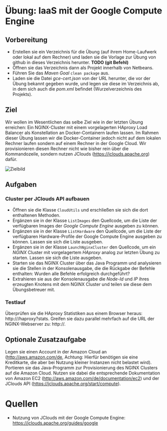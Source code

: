 # Übung: IaaS mit der Google Compute Engine

## Vorbereitung
* Erstellen sie ein Verzeichnis für die Übung (auf ihrem Home-Laufwerk oder lokal auf dem Rechner) und laden sie die Vorlage zur Übung von github in dieses Verzeichnis herunter. **TODO (git Befehl)**
* Öffnen sie das Verzeichnis dann als Projekt innerhalb von Netbeans.
* Führen Sie das *Maven Goal* `clean package` aus.
* Laden sie die Datei *gce-cert.json* von der URL herunter, die vor der Übung bekannt gegeben wurde, und legen sie diese im Verzeichnis ab, in dem sich auch die *pom.xml* befindet (Wurzelverzeichnis des Projekts).

## Ziel
Wir wollen im Wesentlichen das selbe Ziel wie in der letzten Übung erreichen: Ein NGINX-Cluster mit einem vorgelagerten HAproxy Load Balancer als Konstellation an Docker-Containern laufen lassen. Im Rahmen dieser Übung lassen wir die Docker-Container jedoch nicht auf dem lokalen Rechner laufen sondern auf einem Rechner in der Google Cloud. Wir provisionieren diesen Rechner nicht wie bisher rein über die Kommandozeile, sondern nutzen JClouds (https://jclouds.apache.org) dafür.

![Zielbild](ziel.png)

## Aufgaben

### Cluster per JClouds API aufbauen
* Öffnen sie die Klasse `CloudUtils` und erschließen sie sich die dort enthaltenen Methoden.
* Ergänzen sie in der Klasse `ListImages` den Quellcode, um die Liste der verfügbaren Images der *Google Compute Engine* ausgeben zu können.
* Ergänzen sie in der Klasse `ListHardware` den Quellcode, um die Liste der verfügbaren Hardware-Profile der Google Compute Engine ausgeben zu können. Lassen sie sich die Liste ausgeben.
* Ergänzen sie in der Klasse `LaunchNginxCluster` den Quellcode, um ein *NGINX* Cluster mit vorgelagertem *HAproxy* analog zur letzten Übung zu starten. Lassen sie sich die Liste ausgeben.
* Starten sie das NGINX Cluster über das Java Programm und analysieren sie die Stellen in der Konsolenausgabe, die die Rückgabe der Befehle enthalten: Wurden alle Befehle erfolgreich durchgeführt?
* Extrahieren sie aus der Konsolenausgabe die *Node-Id* und *IP* ihres erzeugten Knotens mit dem NGINX Cluster und teilen sie diese dem Übungsbetreuer mit.

### Testlauf
Überprüfen sie die HAproxy Statistiken aus einem Browser heraus: http://<ip>/haproxy?stats. Greifen sie dazu parallel mehrfach auf die URL der NGINX-Webserver zu: http://<ip>.

## Optionale Zusatzaufgabe
Legen sie einen Account in der Amazon Cloud an (http://aws.amazon.com/de, Achtung: Hierfür benötigen sie eine Kreditkarte, die aber bei Nutzung kleiner Instanzen nicht belastet wird). Portieren sie das Java-Programm zur Provisionierung des NGINX Clusters auf die Amazon Cloud. Nutzen sie dabei die entsprechende Dokumentation von Amazon EC2 (http://aws.amazon.com/de/documentation/ec2) und der JClouds API (https://jclouds.apache.org/start/compute).

# Quellen
* Nutzung von JClouds mit der Google Compute Engine: https://jclouds.apache.org/guides/google
